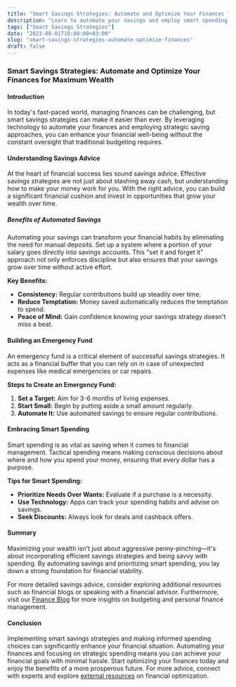 ```yaml
---
title: "Smart Savings Strategies: Automate and Optimize Your Finances for Maximum Wealth"
description: "Learn to automate your savings and employ smart spending for maximum wealth growth."
tags: ["Smart Savings Strategies"]
date: "2023-08-01T10:00:00+03:00"
slug: "smart-savings-strategies-automate-optimize-finances"
draft: false
---
```


### Smart Savings Strategies: Automate and Optimize Your Finances for Maximum Wealth

#### Introduction

In today's fast-paced world, managing finances can be challenging, but smart savings strategies can make it easier than ever. By leveraging technology to automate your finances and employing strategic saving approaches, you can enhance your financial well-being without the constant oversight that traditional budgeting requires.

#### Understanding Savings Advice

At the heart of financial success lies sound savings advice. Effective savings strategies are not just about stashing away cash, but understanding how to make your money work for you. With the right advice, you can build a significant financial cushion and invest in opportunities that grow your wealth over time.

##### Benefits of Automated Savings

Automating your savings can transform your financial habits by eliminating the need for manual deposits. Set up a system where a portion of your salary goes directly into savings accounts. This "set it and forget it" approach not only enforces discipline but also ensures that your savings grow over time without active effort.

**Key Benefits:**
- **Consistency:** Regular contributions build up steadily over time.
- **Reduce Temptation:** Money saved automatically reduces the temptation to spend.
- **Peace of Mind:** Gain confidence knowing your savings strategy doesn't miss a beat.

#### Building an Emergency Fund

An emergency fund is a critical element of successful savings strategies. It acts as a financial buffer that you can rely on in case of unexpected expenses like medical emergencies or car repairs.

**Steps to Create an Emergency Fund:**
1. **Set a Target:** Aim for 3-6 months of living expenses.
2. **Start Small:** Begin by putting aside a small amount regularly.
3. **Automate It:** Use automated savings to ensure regular contributions.

#### Embracing Smart Spending

Smart spending is as vital as saving when it comes to financial management. Tactical spending means making conscious decisions about where and how you spend your money, ensuring that every dollar has a purpose.

**Tips for Smart Spending:**
- **Prioritize Needs Over Wants:** Evaluate if a purchase is a necessity.
- **Use Technology:** Apps can track your spending habits and advise on savings.
- **Seek Discounts:** Always look for deals and cashback offers.

#### Summary

Maximizing your wealth isn't just about aggressive penny-pinching—it's about incorporating efficient savings strategies and being savvy with spending. By automating savings and prioritizing smart spending, you lay down a strong foundation for financial stability.

For more detailed savings advice, consider exploring additional resources such as financial blogs or speaking with a financial advisor. Furthermore, visit our [Finance Blog](#) for more insights on budgeting and personal finance management.

#### Conclusion

Implementing smart savings strategies and making informed spending choices can significantly enhance your financial situation. Automating your finances and focusing on strategic spending means you can achieve your financial goals with minimal hassle. Start optimizing your finances today and enjoy the benefits of a more prosperous future. For more advice, connect with experts and explore [external resources](#) on financial optimization.